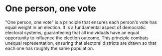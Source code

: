 # One person, one vote

"One person, one vote" is a principle that ensures each person's vote has equal weight in an election. It is a fundamental aspect of democratic electoral systems, guaranteeing that all individuals have an equal opportunity to influence the election outcome. This principle combats unequal representation, ensuring that electoral districts are drawn so that each one has roughly the same population.
